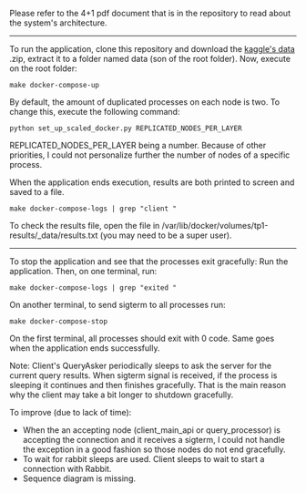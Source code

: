 Please refer to the 4+1 pdf document that is in the repository to read about the system's architecture.

---------------------------------------------------------------

To run the application, clone this repository and download the [kaggle's data](https://www.kaggle.com/datasets/jeanmidev/public-bike-sharing-in-north-america) .zip, extract it
to a folder named data (son of the root folder).
Now, execute on the root folder:
```
make docker-compose-up
```
By default, the amount of duplicated processes on each node is two. To change this, execute the following command:
```
python set_up_scaled_docker.py REPLICATED_NODES_PER_LAYER
```

REPLICATED_NODES_PER_LAYER being a number. Because of other priorities, I could not personalize further the number of nodes of a specific process.

When the application ends execution, results are both printed to screen and saved to a file.
```
make docker-compose-logs | grep "client "
```
To check the results file, open the file in /var/lib/docker/volumes/tp1-results/_data/results.txt (you may need to be a super user).


------------------------------------------------------------------
To stop the application and see that the processes exit gracefully:
Run the application. Then, on one terminal, run:
```
make docker-compose-logs | grep "exited "
```
On another terminal, to send sigterm to all processes run:
```
make docker-compose-stop
```

On the first terminal, all processes should exit with 0 code. Same goes when the application ends successfully.

Note: Client's QueryAsker periodically sleeps to ask the server for the current query results. When sigterm signal is received, if the process is sleeping it continues and then finishes gracefully. That is the main reason why the client may take a bit longer to shutdown gracefully.  

To improve (due to lack of time):
* When the an accepting node (client_main_api or query_processor) is accepting the connection and it receives a sigterm, I could not handle the exception in a good fashion so those nodes do not end gracefully.
* To wait for rabbit sleeps are used. Client sleeps to wait to start a connection with Rabbit.
* Sequence diagram is missing.
